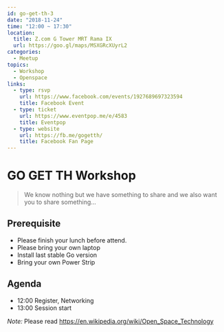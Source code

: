 ```yaml
---
id: go-get-th-3
date: "2018-11-24"
time: "12:00 ~ 17:30"
location:
  title: Z.com G Tower MRT Rama IX  
  url: https://goo.gl/maps/MSXGRcXUyrL2
categories:
  - Meetup
topics:
  - Workshop
  - Openspace
links:
  - type: rsvp
    url: https://www.facebook.com/events/1927689697323594
    title: Facebook Event
  - type: ticket
    url: https://www.eventpop.me/e/4583
    title: Eventpop
  - type: website
    url: https://fb.me/gogetth/
    title: Facebook Fan Page
---
```


# GO GET TH Workshop

> We know nothing but we have something to share and we also want you to share something...

## Prerequisite

- Please finish your lunch before attend.
- Please bring your own laptop
- Install last stable Go version
- Bring your own Power Strip


## Agenda

- 12:00 Register, Networking
- 13:00 Session start

*Note:* Please read https://en.wikipedia.org/wiki/Open_Space_Technology

